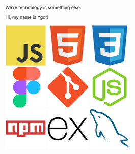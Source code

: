 We’re technology is something else.
  
Hi, my name is Ygor!  
<br>
![JavaScript](img/JavaScript%201.svg)
![HTML5](img/HTML5%201.svg)
![CSS3](img/CSS3%201.svg)
![Figma](img/Figma%201.svg)
![Git](img/Git%201.svg)
![Node.js](img/Node.js%202.svg)
![NPM](img/NPM%201.svg)
![Express](img/Express%201.svg)
![MySQL](img/MySQL%201.svg)
